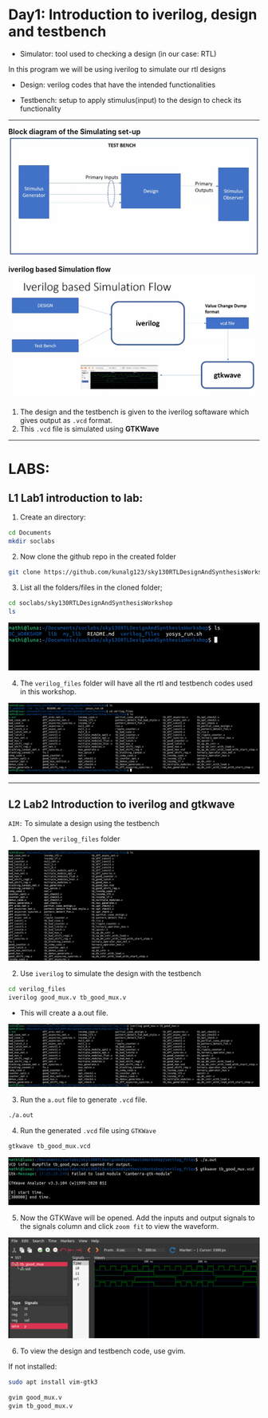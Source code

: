# Day1: Introduction to iverilog, design and testbench

- Simulator: tool used to checking a design (in our case: RTL)

In this program we will be using iverilog to simulate our rtl designs

- Design: verilog codes that have the intended functionalities

- Testbench: setup to apply stimulus(input) to the design to check its functionality

---


**Block diagram of the Simulating set-up**
![blockdiagram](images/blockdia.png)

**iverilog based Simulation flow**
![blockdia](images/iverilogsim.png)

1. The design and the testbench is given to the iverilog softaware which gives output as `.vcd` format.
2. This `.vcd` file is simulated using **GTKWave**  

---

# LABS:  
## L1 Lab1 introduction to lab:

1. Create an directory:
```bash
cd Documents
mkdir soclabs
```
2. Now clone the github repo in the created folder
```bash
git clone https://github.com/kunalg123/sky130RTLDesignAndSynthesisWorkshop.git
```
3. List all the folders/files in the cloned folder;
```bash
cd soclabs/sky130RTLDesignAndSynthesisWorkshop
ls
```
![soclabs](images/soclabs.png)

4. The `verilog_files` folder will have all the rtl and testbench codes used in this workshop.

![verilog](images/verilogpic.png)

---

## L2 Lab2 Introduction to iverilog and gtkwave
  
`AIM:` To simulate a design using the testbench

1. Open the `verilog_files` folder

![alt text](images/lsverilog.png)

2. Use `iverilog` to simulate the design with the testbench 

```bash
cd verilog_files
iverilog good_mux.v tb_good_mux.v
```
- This will create a a.out file.  

![image](images/goodout.png)

3. Run the `a.out` file to generate `.vcd` file.

```bash
./a.out 
```
4. Run the generated `.vcd` file using `GTKWave` 
```bash
gtkwave tb_good_mux.vcd
```
![image](images/gtk.png)

5. Now the GTKWave will be opened. Add the inputs and output signals to the signals column and click `zoom fit` to view the waveform.

![image](images/op.png)

6. To view the design and testbench code, use gvim.

If not installed:
```bash 
sudo apt install vim-gtk3
```

```bash 
gvim good_mux.v
gvim tb_good_mux.v
```

